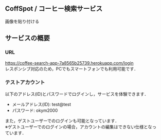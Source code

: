 ## CoffSpot / コーヒー検索サービス

画像を貼り付ける

## サービスの概要

### URL
https://coffee-search-app-7a8565b25739.herokuapp.com/login  
レスポンシブ対応のため，PCでもスマートフォンでも利用可能です．

### テストアカウント
以下のアドレス(ID)とパスワードでログインし，サービスを体験できます．  
- メールアドレス(ID): test@test  
- パスワード: okym2000

また，ゲストユーザーでのログインも可能となっています．  
※ゲストユーザーでのログインの場合，アカウントの編集はできない仕様となっています．
